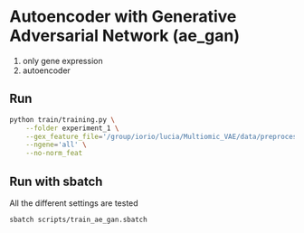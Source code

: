 # Autoencoder with Generative Adversarial Network (ae_gan)
1. only gene expression 
2. autoencoder

## Run
```bash
python train/training.py \
    --folder experiment_1 \
    --gex_feature_file='/group/iorio/lucia/Multiomic_VAE/data/preprocessed/gene_expression_all.csv.gz' \
    --ngene='all' \
    --no-norm_feat
```

## Run with sbatch
All the different settings are tested
```bash
sbatch scripts/train_ae_gan.sbatch
```